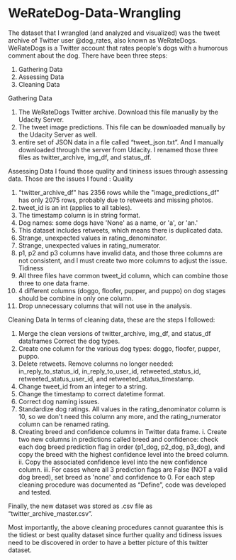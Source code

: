# WeRateDog-Data-Wrangling
The dataset that I wrangled (and analyzed and visualized) was the tweet archive of Twitter user @dog_rates, also known as WeRateDogs. WeRateDogs is a Twitter account that rates people's dogs with a humorous comment about the dog. There have been three steps: 
1.	Gathering Data
2.	Assessing Data
3.	Cleaning Data

Gathering Data
1.	The WeRateDogs Twitter archive. Download this file manually by the Udacity Server.
2.	The tweet image predictions. This file can be downloaded manually by the Udacity Server as well. 
3.	entire set of JSON data in a file called “tweet_json.txt”. And I manually downloaded through the server from Udacity.
I renamed those three files as twitter_archive, img_df, and status_df. 

Assessing Data
I found those quality and tininess issues through assessing data. Those are the issues I found :
Quality
1.	"twitter_archive_df" has 2356 rows while the "image_predictions_df" has only 2075 rows, probably due to retweets and missing photos.
2.	tweet_id is an int (applies to all tables).
3.	The timestamp column is in string format.
4.	Dog names: some dogs have 'None' as a name, or 'a', or 'an.'
5.	This dataset includes retweets, which means there is duplicated data.
6.	Strange, unexpected values in rating_denominator.
7.	Strange, unexpected values in rating_numerator.
8.	p1, p2 and p3 columns have invalid data, and those three columns are not consistent, and I must create two more columns to adjust the issue.
Tidiness
1.	All three files have common tweet_id column, which can combine those three to one data frame.
2.	4 different columns (doggo, floofer, pupper, and puppo) on dog stages should be combine in only one column.
3.	Drop unnecessary columns that will not use in the analysis.

Cleaning Data
In terms of cleaning data, these are the steps I followed: 
1.	Merge the clean versions of twitter_archive, img_df, and status_df dataframes Correct the dog types.
2.	Create one column for the various dog types: doggo, floofer, pupper, puppo.
3.	Delete retweets. Remove columns no longer needed: in_reply_to_status_id, in_reply_to_user_id, retweeted_status_id, retweeted_status_user_id, and retweeted_status_timestamp.  
4.	Change tweet_id from an integer to a string.
5.	Change the timestamp to correct datetime format.
6.	Correct dog naming issues.
7.	Standardize dog ratings. All values in the rating_denominator column is 10, so we don't need this column any more, and the rating_numerator column can be renamed rating. 
8.	Creating breed and confidence columns in Twitter data frame.
i.	Create two new columns in predictions called breed and confidence: check each dog breed prediction flag in order (p1_dog, p2_dog, p3_dog), and copy the breed with the highest confidence level into the breed column.
ii.	Copy the associated confidence level into the new confidence column.
iii.	For cases where all 3 prediction flags are False (NOT a valid dog breed), set breed as 'none' and confidence to 0.
For each step cleaning procedure was documented as “Define”, code was developed and tested. 

Finally, the new dataset was stored as .csv file as “twitter_archive_master.csv”.

Most importantly, the above cleaning procedures cannot guarantee this is the tidiest or best quality dataset since further quality and tidiness issues need to be discovered in order to have a better picture of this twitter dataset. 





